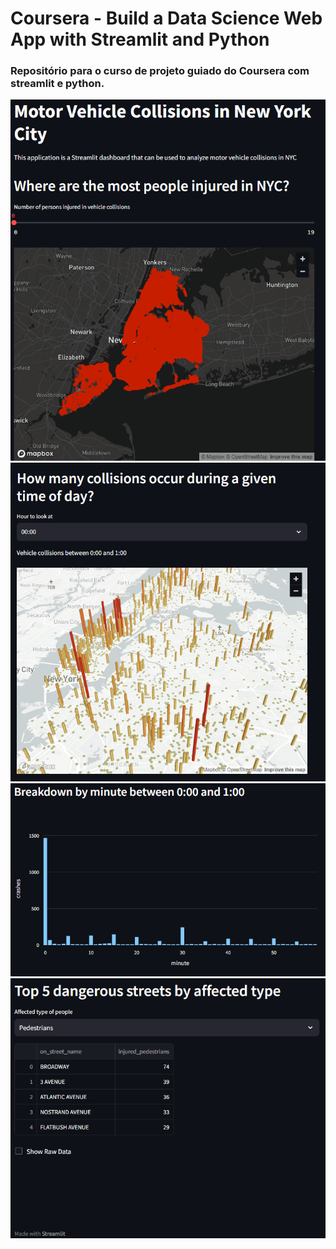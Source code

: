 # Coursera - Build a Data Science Web App with Streamlit and Python

<h3><b>Repositório para o curso de projeto guiado do Coursera com streamlit e python.</b></h3>

<img src="https://github.com/brunatoloti/streamlit-coursera/blob/main/img/img1.png">

<img src="https://github.com/brunatoloti/streamlit-coursera/blob/main/img/img2.png">

<img src="https://github.com/brunatoloti/streamlit-coursera/blob/main/img/img3.png">

<img src="https://github.com/brunatoloti/streamlit-coursera/blob/main/img/img4.png">